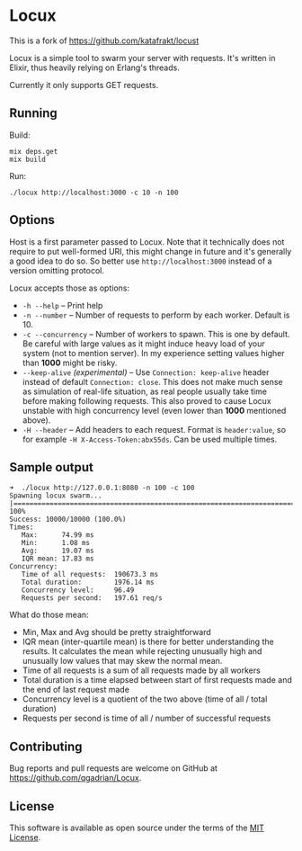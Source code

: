 # Locux

This is a fork of https://github.com/katafrakt/locust

Locux is a simple tool to swarm your server with requests. It's written in Elixir, thus heavily relying on Erlang's threads.

Currently it only supports GET requests.

## Running

Build:
```
mix deps.get
mix build
```

Run:
```
./locux http://localhost:3000 -c 10 -n 100
```

## Options

Host is a first parameter passed to Locux. Note that it technically does not require to put well-formed URI, this might change in future and it's generally a good idea to do so. So better use `http://localhost:3000` instead of a version omitting protocol.

Locux accepts those as options:

* `-h --help` – Print help
* `-n --number` – Number of requests to perform by each worker. Default is 10.
* `-c --concurrency` – Number of workers to spawn. This is one by default. Be careful with large values as it might induce heavy load of your system (not to mention server). In my experience setting values higher than **1000** might be risky.
* `--keep-alive` _(experimental)_ –  Use `Connection: keep-alive` header instead of default `Connection: close`. This does not make much sense as simulation of real-life situation, as real people usually take time before making following requests. This also proved to cause Locux unstable with high concurrency level (even lower than **1000** mentioned above).
* `-H --header` – Add headers to each request. Format is `header:value`, so for example `-H X-Access-Token:abx55ds`. Can be used multiple times.

## Sample output

```
➜  ./locux http://127.0.0.1:8080 -n 100 -c 100
Spawning locux swarm...
|=================================================================================================| 100%
Success: 10000/10000 (100.0%)
Times:
   Max:      74.99 ms
   Min:      1.08 ms
   Avg:      19.07 ms
   IQR mean: 17.83 ms
Concurrency:
   Time of all requests:  190673.3 ms
   Total duration:        1976.14 ms
   Concurrency level:     96.49
   Requests per second:   197.61 req/s
```

What do those mean:

* Min, Max and Avg should be pretty straightforward
* IQR mean (inter-quartile mean) is there for better understanding the results. It calculates the mean while rejecting unusually high and unusually low values that may skew the normal mean.
* Time of all requests is a sum of all requests made by all workers
* Total duration is a time elapsed between start of first requests made and the end of last request made
* Concurrency level is a quotient of the two above (time of all / total duration)
* Requests per second is time of all / number of successful requests

## Contributing

Bug reports and pull requests are welcome on GitHub at https://github.com/qgadrian/Locux.

## License

This software is available as open source under the terms of the [MIT License](http://opensource.org/licenses/MIT).
